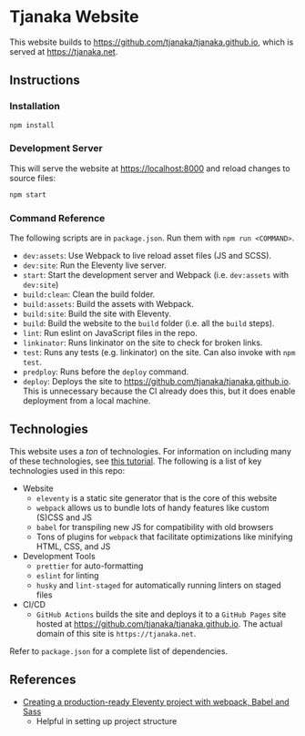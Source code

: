 # Tjanaka Website

This website builds to <https://github.com/tjanaka/tjanaka.github.io>, which is
served at <https://tjanaka.net>.

## Instructions

### Installation

```bash
npm install
```

### Development Server

This will serve the website at <https://localhost:8000> and reload changes to
source files:

```bash
npm start
```

### Command Reference

The following scripts are in `package.json`. Run them with `npm run <COMMAND>`.

- `dev:assets`: Use Webpack to live reload asset files (JS and SCSS).
- `dev:site`: Run the Eleventy live server.
- `start`: Start the development server and Webpack (i.e. `dev:assets` with
  `dev:site`)
- `build:clean`: Clean the build folder.
- `build:assets`: Build the assets with Webpack.
- `build:site`: Build the site with Eleventy.
- `build`: Build the website to the `build` folder (i.e. all the `build` steps).
- `lint`: Run eslint on JavaScript files in the repo.
- `linkinator`: Runs linkinator on the site to check for broken links.
- `test`: Runs any tests (e.g. linkinator) on the site. Can also invoke with
  `npm test`.
- `predploy`: Runs before the `deploy` command.
- `deploy`: Deploys the site to <https://github.com/tjanaka/tjanaka.github.io>.
  This is unnecessary because the CI already does this, but it does enable
  deployment from a local machine.

## Technologies

This website uses a _ton_ of technologies. For information on
including many of these technologies, see
[this tutorial](https://dev.to/stowball/creating-a-production-ready-eleventy-project-with-webpack-babel-and-sass-35ep).
The following is a list of key technologies used in this repo:

- Website
  - `eleventy` is a static site generator that is the core of this website
  - `webpack` allows us to bundle lots of handy features like custom (S)CSS and JS
  - `babel` for transpiling new JS for compatibility with old browsers
  - Tons of plugins for `webpack` that facilitate optimizations like minifying
    HTML, CSS, and JS
- Development Tools
  - `prettier` for auto-formatting
  - `eslint` for linting
  - `husky` and `lint-staged` for automatically running linters on staged files
- CI/CD
  - `GitHub Actions` builds the site and deploys it to a `GitHub Pages` site
    hosted at <https://github.com/tjanaka/tjanaka.github.io>. The actual domain
    of this site is `https://tjanaka.net`.

Refer to `package.json` for a complete list of dependencies.

## References

- [Creating a production-ready Eleventy project with webpack, Babel and Sass](https://dev.to/stowball/creating-a-production-ready-eleventy-project-with-webpack-babel-and-sass-35ep)
  - Helpful in setting up project structure
